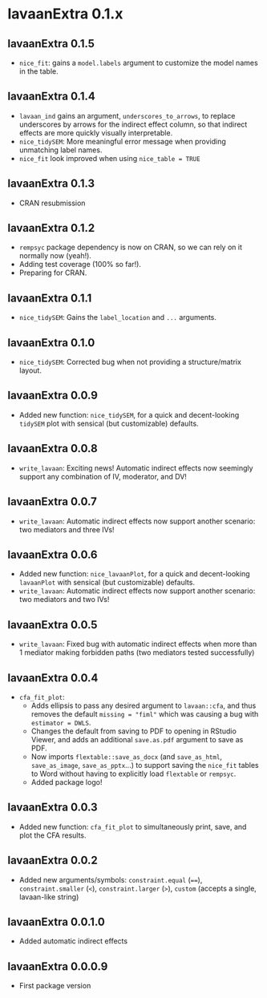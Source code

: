 # lavaanExtra 0.1.x

## lavaanExtra 0.1.5
* `nice_fit`: gains a `model.labels` argument to customize the model names in the table.

## lavaanExtra 0.1.4
* `lavaan_ind` gains an argument, `underscores_to_arrows`, to replace underscores by arrows for the indirect effect column, so that indirect effects are more quickly visually interpretable.
* `nice_tidySEM`: More meaningful error message when providing unmatching label names.
* `nice_fit` look improved when using `nice_table = TRUE`

## lavaanExtra 0.1.3
* CRAN resubmission

## lavaanExtra 0.1.2
* `rempsyc` package dependency is now on CRAN, so we can rely on it normally now (yeah!).
* Adding test coverage (100% so far!).
* Preparing for CRAN.

## lavaanExtra 0.1.1
* `nice_tidySEM`: Gains the `label_location` and `...` arguments.

## lavaanExtra 0.1.0
* `nice_tidySEM`: Corrected bug when not providing a structure/matrix layout.

## lavaanExtra 0.0.9
* Added new function: `nice_tidySEM`, for a quick and decent-looking `tidySEM` plot with sensical (but customizable) defaults.

## lavaanExtra 0.0.8
* `write_lavaan`: Exciting news! Automatic indirect effects now seemingly support any combination of IV, moderator, and DV!

## lavaanExtra 0.0.7
* `write_lavaan`: Automatic indirect effects now support another scenario: two mediators and three IVs!

## lavaanExtra 0.0.6
* Added new function: `nice_lavaanPlot`, for a quick and decent-looking `lavaanPlot` with sensical (but customizable) defaults.
* `write_lavaan`: Automatic indirect effects now support another scenario: two mediators and two IVs!

## lavaanExtra 0.0.5
* `write_lavaan`: Fixed bug with automatic indirect effects when more than 1 mediator making forbidden paths (two mediators tested successfully)

## lavaanExtra 0.0.4
* `cfa_fit_plot`: 
  * Adds ellipsis to pass any desired argument to `lavaan::cfa`, and thus removes the default `missing = "fiml"` which was causing a bug with `estimator = DWLS`.
  * Changes the default from saving to PDF to opening in RStudio Viewer, and adds an additional `save.as.pdf` argument to save as PDF.
  * Now imports `flextable::save_as_docx` (and `save_as_html`, `save_as_image`, `save_as_pptx`...) to support saving the `nice_fit` tables to Word without having to explicitly load `flextable` or `rempsyc`.
  * Added package logo!

## lavaanExtra 0.0.3
* Added new function: `cfa_fit_plot` to simultaneously print, save, and plot the CFA results.

## lavaanExtra 0.0.2
* Added new arguments/symbols: `constraint.equal` (`==`), `constraint.smaller` (`<`), `constraint.larger` (`>`), `custom` (accepts a single, lavaan-like string)

## lavaanExtra 0.0.1.0
* Added automatic indirect effects

## lavaanExtra 0.0.0.9
* First package version
